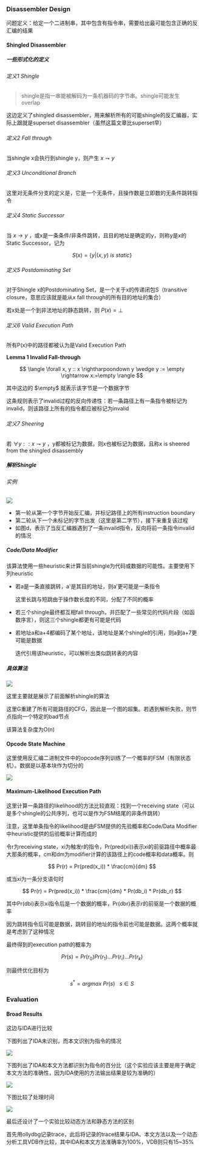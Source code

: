 ### Disassembler Design

问题定义：给定一个二进制串，其中包含有指令串，需要给出最可能包含正确的反汇编的结果

#### Shingled Disassembler

##### 一些形式化的定义

###### 定义1 Shingle

> shingle是指一串能被解码为一条机器码的字节串。shingle可能发生overlap

这边定义了shingled disassembler，用来解析所有的可能shingle的反汇编器，实际上跟就是superset disassembler（虽然这篇文章比superset早）

###### 定义2  Fall through

当shingle x会执行到shingle y，则产生 $x \rightharpoondown y$

###### 定义3  Unconditional Branch

这里对无条件分支的定义是，它是一个无条件，且操作数是立即数的无条件跳转指令

###### 定义4  Static Successor

当 $x \rightarrow y$ ，或x是一条条件/非条件跳转，且目的地址是确定的y，则称y是x的Static Successor，记为

$$
S(x) = \{ y | (x, y) \ is \ static \}
$$

###### 定义5  Postdominating Set

对于Shingle x的Postdominating Set，是一个关于x的传递闭包S（transitive closure，意思应该就是能从x fall through的所有目的地址的集合）

若x处是一个到非法地址的静态跳转，则 $P(x) = \perp$

###### 定义6  Valid Execution Path

所有P(x)中的路径都被认为是Valid Execution Path

**Lemma 1  Invalid Fall-through**

$$
\langle \forall x, y :: x \rightharpoondown y \wedge y := \empty \rightarrow x:=\empty \rangle
$$

其中这边的 $\empty$ 就表示该字节是一个数据字节

这条规则表示了invalid过程的反向传递性：若一条路径上有一条指令被标记为invalid，则该路径上所有的指令都应被标记为invalid

###### 定义7  Sheering

若 $\forall y :: x \rightharpoondown y$ ，y都被标记为数据，则x也被标记为数据，且称x is sheered from the shingled disassembly

##### 解析Shingle

###### 实例

![](pic/10_1.png)

* 第一轮从第一个字节开始反汇编，并标记路径上的所有instruction boundary
* 第二轮从下一个未标记的字节出发（这里是第二字节），接下来重复该过程
* 如图d，表示了当反汇编器遇到了一条invaild指令，反向将前一条指令invalid的情况

##### Code/Data Modifier

该算法使用一些heuristic来计算当前shingle为代码或数据的可能性。主要使用下列heuristic

* 若a是一条直接跳转，a'是其目的地址，则a’更可能是一条指令
  
  这里长跳与短跳由于操作数长度的不同，分配了不同的概率

* 若三个shingle最终都互相fall through，并匹配了一些常见的代码片段（如函数序言），则这三个shingle都更有可能是代码

* 若地址a和a+4都编码了某个地址，该地址是某个shingle的引用，则a到a+7更可能是数据
  
  迭代引用该heuristic，可以解析出类似跳转表的内容

##### 具体算法

![](pic/10_2.png)

这里主要就是展示了前面解析shingle的算法

这里G重建了所有可能路径的CFG，因此是一个图的超集。若遇到解析失败，则节点指向一个特定的bad节点

该算法复杂度为O(n)

#### Opcode State Machine

这里使用反汇编二进制文件中的opcode序列训练了一个概率的FSM（有限状态机）。数据是以基本块作为切分的

![](pic/10_3.png)

#### Maximum-Likelihood Execution Path

这里计算一条路径的likelihood的方法比较直观：找到一个receiving state（可以是多个shingle的公共序列，也可以是作为FSM结尾的非条件跳转）

注意，这里单条指令的likelihood是由FSM提供的先验概率和Code/Data Modifier中heuristic提供的后验概率计算而成的

令r为receiving state，xi为触发r的指令，Pr(pred(xi))表示xi的前驱路径中概率最大那条的概率，cm和dm为modifier计算的该路径上的code概率和data概率。则

$$
Pr(r) = Pr(pred(x_i)) * \frac{cm}{dm}
$$

或当xi为一条分支语句时

$$
Pr(r) = Pr(pred(x_i)) * \frac{cm}{dm} * Pr(db_i) * Pr(db_r)
$$

其中Pr(dbi)表示xi指令后是一个数据的概率，Pr(dbr)表示r的前驱是一个数据的概率

因为跳转指令后可能是数据，跳转目的地址的指令前也可能是数据。这两个概率就是考虑到了这种情况

最终得到的execution path的概率为

$$
Pr(s) = Pr(r_0) Pr(r_1) ... Pr(r_i) ... Pr(r_k)
$$

则最终优化目标为

$$
s^* = arg max \ Pr(s) \ \ \ s \in S
$$

### Evaluation

#### Broad Results

这边与IDA进行比较

下图列出了IDA未识别，而本文识别为指令的情况

![](pic/10_5.png)

下图列出了IDA和本文方法都识别为指令的百分比（这个实验应该主要是用于确定本文方法的准确性，因为IDA使用的方法输出结果是较为准确的）

![](pic/10_4.png)

下图比较了处理时间

![](pic/10_6.png)

最后还设计了一个实验比较动态方法和静态方法的区别

首先用ollydbg记录trace，此后将记录的trace结果与IDA、本文方法以及一个动态分析工具VDB作比较，其中IDA和本文方法准确率为100%，VDB则只有15~35%

